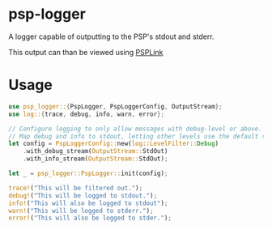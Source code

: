# psp-logger
A logger capable of outputting to the PSP's stdout and stderr.

This output can than be viewed using [PSPLink](https://github.com/pspdev/psplinkusb)

# Usage
```rust
use psp_logger::{PspLogger, PspLoggerConfig, OutputStream};
use log::{trace, debug, info, warn, error};

// Configure logging to only allow messages with debug-level or above.
// Map debug and info to stdout, letting other levels use the default stderr.
let config = PspLoggerConfig::new(log::LevelFilter::Debug)
    .with_debug_stream(OutputStream::StdOut)
    .with_info_stream(OutputStream::StdOut);

let _ = psp_logger::PspLogger::init(config);

trace!("This will be filtered out.");
debug!("This will be logged to stdout.");
info!("This will also be logged to stdout");
warn!("This will be logged to stderr.");
error!("This will also be logged to stder.");

```